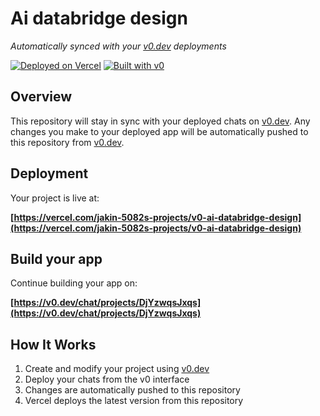 # Ai databridge design

*Automatically synced with your [v0.dev](https://v0.dev) deployments*

[![Deployed on Vercel](https://img.shields.io/badge/Deployed%20on-Vercel-black?style=for-the-badge&logo=vercel)](https://vercel.com/jakin-5082s-projects/v0-ai-databridge-design)
[![Built with v0](https://img.shields.io/badge/Built%20with-v0.dev-black?style=for-the-badge)](https://v0.dev/chat/projects/DjYzwqsJxqs)

## Overview

This repository will stay in sync with your deployed chats on [v0.dev](https://v0.dev).
Any changes you make to your deployed app will be automatically pushed to this repository from [v0.dev](https://v0.dev).

## Deployment

Your project is live at:

**[https://vercel.com/jakin-5082s-projects/v0-ai-databridge-design](https://vercel.com/jakin-5082s-projects/v0-ai-databridge-design)**

## Build your app

Continue building your app on:

**[https://v0.dev/chat/projects/DjYzwqsJxqs](https://v0.dev/chat/projects/DjYzwqsJxqs)**

## How It Works

1. Create and modify your project using [v0.dev](https://v0.dev)
2. Deploy your chats from the v0 interface
3. Changes are automatically pushed to this repository
4. Vercel deploys the latest version from this repository

